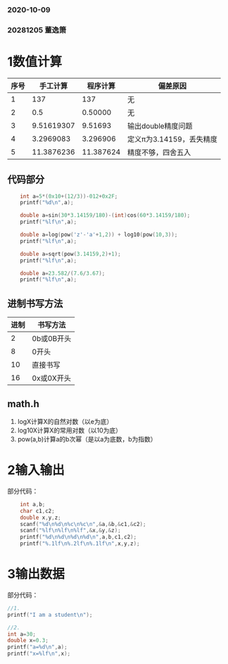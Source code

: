 ### 2020-10-09
### 20281205 董逸箫
# 1数值计算
|序号|手工计算|程序计算|偏差原因
|---|---|---|---|
|1|137|137|无
|2|0.5|0.50000|无
|3|9.51619307|9.51693|输出double精度问题
|4|3.2969083|3.296906|定义π为3.14159，丢失精度
|5|11.3876236|11.387624|精度不够，四舍五入
## 代码部分

```C
    int a=5*(0x10+(12/3))-012+0x2F;
    printf("%d\n",a);
```
```C
    double a=sin(30*3.14159/180)-(int)cos(60*3.14159/180);
    printf("%lf\n",a);
```
```C
    double a=log(pow('z'-'a'+1,2)) + log10(pow(10,3));
    printf("%lf\n",a);

```
```C
    double a=sqrt(pow(3.14159,2)+1);
    printf("%lf\n",a);
```
```C
    double a=23.582/(7.6/3.67);
    printf("%lf\n",a);
```
## 进制书写方法
|进制|书写方法|
|---|---|
|2|0b或0B开头|
|8|0开头
|10|直接书写
|16|0x或0X开头
## math.h
1. logX计算X的自然对数（以e为底）
2. log10X计算X的常用对数（以10为底）
3. pow(a,b)计算a的b次幂（是以a为底数，b为指数）

# 2输入输出
部分代码：  
```C
    int a,b;
    char c1,c2;
    double x,y,z;
    scanf("%d\n%d\n%c\n%c\n",&a,&b,&c1,&c2);
    scanf("%lf\n%lf\n%lf",&x,&y,&z);
    printf("%d\n%d\n%d\n%d\n",a,b,c1,c2);
    printf("%.1lf\n%.2lf\n%.1lf\n",x,y,z);
```

# 3输出数据
部分代码：

```C
//1.
printf("I am a student\n");
```

```C
//2.
int a=30;
double x=0.3;
printf("a=%d\n",a);
printf("x=%lf\n",x);
```